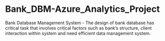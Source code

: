 # Bank_DBM-Azure_Analytics_Project
Bank Database Management System - The design of bank database has critical task that involves critical factors such as bank’s structure, client interaction within system and need efficient data management system.
